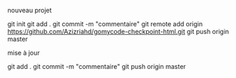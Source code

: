 nouveau projet

git init
git add .
git commit -m "commentaire"
git remote add origin https://github.com/Azizriahd/gomycode-checkpoint-html.git
git push origin master


mise à jour 

git add .
git commit -m "commentaire"
git push origin master
